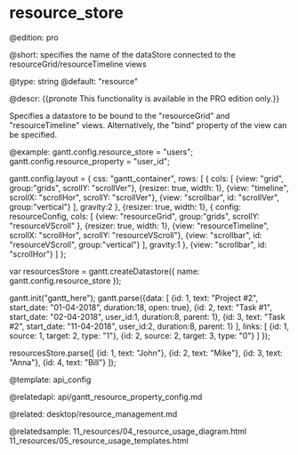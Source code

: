 resource_store
=============

@edition: pro

@short:
	specifies the name of the dataStore connected to the resourceGrid/resourceTimeline views

@type: string
@default: "resource"

@descr:
{{pronote This functionality is available in the PRO edition only.}}

Specifies a datastore to be bound to the "resourceGrid" and "resourceTimeline" views. Alternatively, the "bind" property of the view can be specified.

@example:
gantt.config.resource_store = "users";
gantt.config.resource_property = "user_id";

gantt.config.layout = {
  css: "gantt_container",
  rows: [
	{
	  cols: [
		{view: "grid", group:"grids", scrollY: "scrollVer"},
		{resizer: true, width: 1},
		{view: "timeline", scrollX: "scrollHor", scrollY: "scrollVer"},
		{view: "scrollbar", id: "scrollVer", group:"vertical"}
	  ],
	  gravity:2
	},
	{resizer: true, width: 1},
	{
	  config: resourceConfig,
	  cols: [
		{view: "resourceGrid", group:"grids", scrollY: "resourceVScroll" },
		{resizer: true, width: 1},
		{view: "resourceTimeline", scrollX: "scrollHor", scrollY: "resourceVScroll"},
		{view: "scrollbar", id: "resourceVScroll", group:"vertical"}
	  ],
	  gravity:1
	},
	{view: "scrollbar", id: "scrollHor"}
  ]
};

var resourcesStore = gantt.createDatastore({
	name: gantt.config.resource_store
});

gantt.init("gantt_here");
gantt.parse({data: [
  {id: 1, text: "Project #2", start_date: "01-04-2018", duration:18, open: true},
  {id: 2, text: "Task #1", start_date: "02-04-2018", user_id:1, duration:8, parent: 1},
  {id: 3, text: "Task #2", start_date: "11-04-2018", user_id:2, duration:8, parent: 1}
 ],
 links: [
   {id: 1, source: 1, target: 2, type: "1"},
   {id: 2, source: 2, target: 3, type: "0"}
 ]
});

resourcesStore.parse([
	{id: 1, text: "John"},
	{id: 2, text: "Mike"},
	{id: 3, text: "Anna"},
	{id: 4, text: "Bill"}
]);

@template:	api_config

@relatedapi:
api/gantt_resource_property_config.md

@related: desktop/resource_management.md

@relatedsample:
11_resources/04_resource_usage_diagram.html
11_resources/05_resource_usage_templates.html


